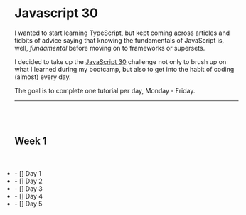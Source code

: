 # Javascript 30

I wanted to start learning TypeScript, but kept coming across articles and tidbits of advice saying that knowing the fundamentals of JavaScript is, well, _fundamental_ before moving on to frameworks or supersets.

I decided to take up the [JavaScript 30](https://javascript30.com/) challenge not only to brush up on what I learned during my bootcamp, but also to get into the habit of coding (almost) every day.

The goal is to complete one tutorial per day, Monday - Friday.

---

<br />
<br />

<h2><strong>Week 1</strong></h2>

<br />

<ul style="display: inline;">
<li> - [] Day 1 </li>
<li> - [] Day 2 </li>
<li> - [] Day 3 </li>
<li> - [] Day 4 </li>
<li> - [] Day 5 </li>
</ul>
